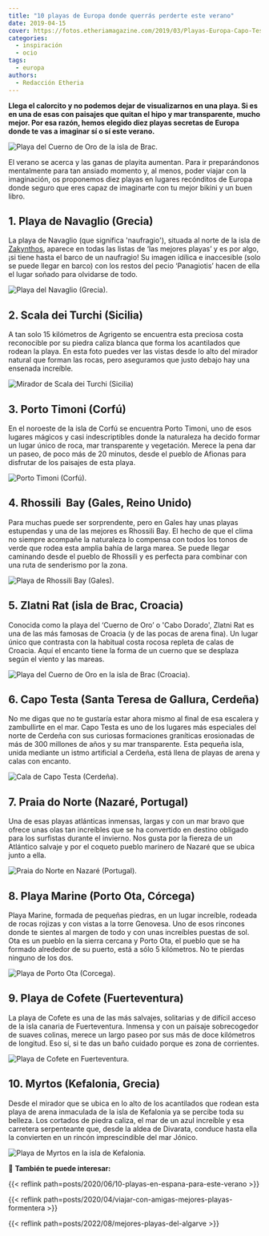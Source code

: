 ```yaml
---
title: "10 playas de Europa donde querrás perderte este verano"
date: 2019-04-15
cover: https://fotos.etheriamagazine.com/2019/03/Playas-Europa-Capo-Testa-Cerdena.jpg
categories: 
  - inspiración
  - ocio
tags: 
  - europa
authors: 
  - Redacción Etheria
---
```


**Llega el calorcito y no podemos dejar de visualizarnos en una playa. Si es en una de 
esas con paisajes que quitan el hipo y mar transparente, mucho mejor. Por esa razón, 
hemos elegido diez playas secretas de Europa donde te vas a imaginar sí o sí este 
verano.** 

![Playa del Cuerno de Oro de la isla de Brac.](https://fotos.etheriamagazine.com/2019/04/croacia-isla-brac.jpg "Playa del Cuerno de Oro de la isla de Brac.")

El verano se acerca y las ganas de playita aumentan. Para ir preparándonos mentalmente 
para tan ansiado momento y, al menos, poder viajar con la imaginación, os proponemos 
diez playas en lugares recónditos de Europa donde seguro que eres capaz de imaginarte 
con tu mejor bikini y un buen libro. 

## 1\. Playa de Navaglio (Grecia)

La playa de Navaglio (que significa 'naufragio'), situada al norte de la isla de 
[Zakynthos](http://www.visitgreece.gr/en/greek_islands/ionian_islands/zakynthos), 
aparece en todas las listas de ‘las mejores playas’ y es por algo, ¡si tiene hasta el 
barco de un naufragio! Su imagen idílica e inaccesible (solo se puede llegar en barco) 
con los restos del pecio ‘Panagiotis’ hacen de ella el lugar soñado para olvidarse de 
todo. 

![Playa del Navaglio (Grecia).](https://fotos.etheriamagazine.com/2019/03/Playas-Europa-Navagio-Grecia.jpg "Playa del Navaglio (Grecia).")

## 2\. Scala dei Turchi (Sicilia)

A tan solo 15 kilómetros de Agrigento se encuentra esta preciosa costa reconocible por 
su piedra caliza blanca que forma los acantilados que rodean la playa. En esta foto 
puedes ver las vistas desde lo alto del mirador natural que forman las rocas, pero 
aseguramos que justo debajo hay una ensenada increíble. 

![Mirador de Scala dei Turchi (Sicilia)](https://fotos.etheriamagazine.com/2019/03/Playas-Europa-Scala-dei-Turchi-Sicilia.jpg "Mirador de Scala dei Turchi (Sicilia). © Davide Ragusa")

## 3\. Porto Timoni (Corfú)

En el noroeste de la isla de Corfú se encuentra Porto Timoni, uno de esos lugares 
mágicos y casi indescriptibles donde la naturaleza ha decido formar un lugar único de 
roca, mar transparente y vegetación. Merece la pena dar un paseo, de poco más de 20 
minutos, desde el pueblo de Afionas para disfrutar de los paisajes de esta playa. 

![Porto Timoni (Corfú).](https://fotos.etheriamagazine.com/2019/03/Playas-Europa-Corfu.jpg "Porto Timoni (Corfú). © Tom Grimbert")

## 4\. Rhossili  Bay (Gales, Reino Unido)

Para muchas puede ser sorprendente, pero en Gales hay unas playas estupendas y una de 
las mejores es Rhossili 
[](https://www.visitswanseabay.com/listings/rhossili-bay-beach/)Bay. El hecho de que el 
clima no siempre acompañe la naturaleza lo compensa con todos los tonos de verde que 
rodea esta amplia bahía de larga marea. Se puede llegar caminando desde el pueblo de 
Rhossili y es perfecta para combinar con una ruta de senderismo por la zona. 

![Playa de Rhossili Bay (Gales).](https://fotos.etheriamagazine.com/2019/03/Playas-Europa-Gales.jpg "Playa de Rhossili Bay (Gales).")

## 5\. Zlatni Rat (isla de Brac, Croacia)

Conocida como la playa del ‘Cuerno de Oro’ o 'Cabo Dorado', Zlatni Rat es una de las más 
famosas de Croacia (y de las pocas de arena fina). Un lugar único que contrasta con la 
habitual costa rocosa repleta de calas de Croacia. Aquí el encanto tiene la forma de un 
cuerno que se desplaza según el viento y las mareas. 

![Playa del Cuerno de Oro en la isla de Brac (Croacia).](https://fotos.etheriamagazine.com/2019/04/playa-Croacia-cuerno-dorado-bol.jpg "Playa del Cuerno de Oro en la isla de Brac (Croacia). © Ivo Biocina/Croatia Tourism Board")

## 6\. Capo Testa (Santa Teresa de Gallura, Cerdeña)

No me digas que no te gustaría estar ahora mismo al final de esa escalera y zambullirte 
en el mar. Capo Testa es uno de los lugares más especiales del norte de Cerdeña con sus 
curiosas formaciones graníticas erosionadas de más de 300 millones de años y su mar 
transparente. Esta pequeña isla, unida mediante un istmo artificial a Cerdeña, está 
llena de playas de arena y calas con encanto. 

![Cala de Capo Testa (Cerdeña).](https://fotos.etheriamagazine.com/2019/03/Playas-Europa-Capo-Testa-Cerdena.jpg "Cala de Capo Testa (Cerdeña). © Massimo Virgilio")

## 7\. Praia do Norte (Nazaré, Portugal)

Una de esas playas atlánticas inmensas, largas y con un mar bravo que ofrece unas olas 
tan increíbles que se ha convertido en destino obligado para los surfistas durante el 
invierno. Nos gusta por la fiereza de un Atlántico salvaje y por el coqueto pueblo 
marinero de Nazaré que se ubica junto a ella. 

![Praia do Norte en Nazaré (Portugal).](https://fotos.etheriamagazine.com/2019/03/Playas-Europa-Nazare.jpg "Praia do Norte en Nazaré (Portugal). © Magda B.")

## 8\. Playa Marine (Porto Ota, Córcega)

Playa Marine, formada de pequeñas piedras, en un lugar increíble, rodeada de rocas 
rojizas y con vistas a la torre Genovesa. Uno de esos rincones donde te sientes al 
margen de todo y con unas increíbles puestas de sol. Ota es un pueblo en la sierra 
cercana y Porto Ota, el pueblo que se ha formado alrededor de su puerto, está a sólo 5 
kilómetros. No te pierdas ninguno de los dos. 

![Playa de Porto Ota (Corcega).](https://fotos.etheriamagazine.com/2019/03/Playas-Europa-Porto-Ota-Corcega.jpg "Playa de Porto Ota (Corcega). © Kai Pilger")

## 9\. Playa de Cofete (Fuerteventura)

La playa de Cofete es una de las más salvajes, solitarias y de difícil acceso de la isla 
canaria de Fuerteventura. Inmensa y con un paisaje sobrecogedor de suaves colinas, 
merece un largo paseo por sus más de doce kilómetros de longitud. Eso sí, si te das un 
baño cuidado porque es zona de corrientes. 

![Playa de Cofete en Fuerteventura.](https://fotos.etheriamagazine.com/2019/03/Playas-Europa-Cofete-Fuerteventura.jpg "Playa de Cofete en Fuerteventura. © Michael Baccin")

## 10\. Myrtos (Kefalonia, Grecia)

Desde el mirador que se ubica en lo alto de los acantilados que rodean esta playa de 
arena inmaculada de la isla de Kefalonia ya se percibe toda su belleza. Los cortados de 
piedra caliza, el mar de un azul increíble y esa carretera serpenteante que, desde la 
aldea de Divarata, conduce hasta ella la convierten en un rincón imprescindible del mar 
Jónico. 

![Playa de Myrtos en la isla de Kefalonia.](https://fotos.etheriamagazine.com/2019/03/Playas-Europa-Myrtos-Beach-kefalonia-Grecia.jpg "Playa de Myrtos en la isla de Kefalonia. © George Prentzas")

📌 **También te puede interesar:** 

{{< reflink path=posts/2020/06/10-playas-en-espana-para-este-verano >}} 

{{< reflink path=posts/2020/04/viajar-con-amigas-mejores-playas-formentera >}} 

{{< reflink path=posts/2022/08/mejores-playas-del-algarve >}}
